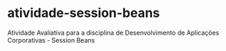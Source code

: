 # atividade-session-beans
Atividade Avaliativa para a disciplina de Desenvolvimento de Aplicações Corporativas - Session Beans
